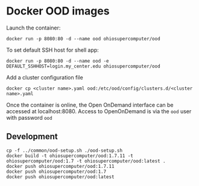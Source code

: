# Docker OOD images

Launch the container:

    docker run -p 8080:80 -d --name ood ohiosupercomputer/ood

To set default SSH host for shell app:

    docker run -p 8080:80 -d --name ood -e DEFAULT_SSHHOST=login.my_center.edu ohiosupercomputer/ood

Add a cluster configuration file

    docker cp <cluster name>.yaml ood:/etc/ood/config/clusters.d/<cluster name>.yaml

Once the container is online, the Open OnDemand interface can be accessed at localhost:8080. Access to 
OpenOnDemand is via the `ood` user with password `ood`

## Development

    cp -f ../common/ood-setup.sh ./ood-setup.sh
    docker build -t ohiosupercomputer/ood:1.7.11 -t ohiosupercomputer/ood:1.7 -t ohiosupercomputer/ood:latest .
    docker push ohiosupercomputer/ood:1.7.11
    docker push ohiosupercomputer/ood:1.7
    docker push ohiosupercomputer/ood:latest
